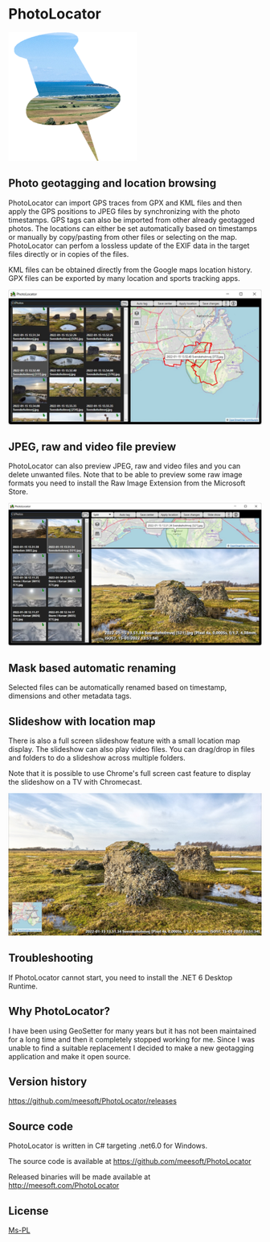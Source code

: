 # PhotoLocator

![Icon](./PhotoLocator/Resources/PhotoLocator.png)

## Photo geotagging and location browsing
PhotoLocator can import GPS traces from GPX and KML files and then apply the GPS positions to JPEG files by synchronizing with
the photo timestamps. GPS tags can also be imported from other already geotagged photos.
The locations can either be set automatically based on timestamps or manually by copy/pasting from other files or selecting on the map.
PhotoLocator can perfom a lossless update of the EXIF data in the target files directly or in copies of the files.

KML files can be obtained directly from the Google maps location history. GPX files can be exported by many location and sports tracking apps. 

![Screenshot](./Screenshot.jpg)

## JPEG, raw and video file preview
PhotoLocator can also preview JPEG, raw and video files and you can delete unwanted files. Note that to be able to preview 
some raw image formats you need to install the Raw Image Extension from the Microsoft Store.

![Screenshot](./SplitViewScreenshot.jpg)

## Mask based automatic renaming
Selected files can be automatically renamed based on timestamp, dimensions and other metadata tags.

## Slideshow with location map
There is also a full screen slideshow feature with a small location map display. The slideshow can also play video files.
You can drag/drop in files and folders to do a slideshow across multiple folders. 

Note that it is possible to use Chrome's full screen cast feature to display the slideshow on a TV with Chromecast.

![Screenshot](./SlideshowScreenshot.jpg)

## Troubleshooting
If PhotoLocator cannot start, you need to install the .NET 6 Desktop Runtime.

## Why PhotoLocator?
I have been using GeoSetter for many years but it has not been maintained for a long time and then it completely stopped working 
for me. Since I was unable to find a suitable replacement I decided to make a new geotagging application and make it open source.

## Version history
https://github.com/meesoft/PhotoLocator/releases

## Source code
PhotoLocator is written in C# targeting .net6.0 for Windows.

The source code is available at https://github.com/meesoft/PhotoLocator

Released binaries will be made available at http://meesoft.com/PhotoLocator

## License
[Ms-PL](LICENSE)
